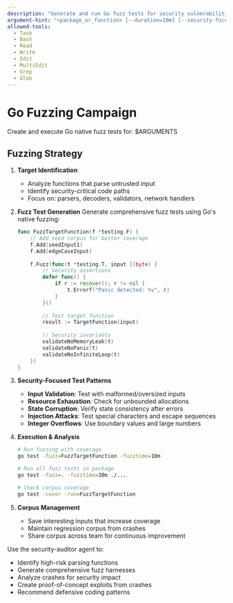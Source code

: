 ```yaml
---
description: "Generate and run Go fuzz tests for security vulnerabilities"
argument-hint: "<package_or_function> [--duration=10m] [--security-focus]"
allowed-tools:
  - Task
  - Bash
  - Read
  - Write
  - Edit
  - MultiEdit
  - Grep
  - Glob
---
```


# Go Fuzzing Campaign

Create and execute Go native fuzz tests for: $ARGUMENTS

## Fuzzing Strategy

1. **Target Identification**
   - Analyze functions that parse untrusted input
   - Identify security-critical code paths
   - Focus on: parsers, decoders, validators, network handlers

2. **Fuzz Test Generation**
   Generate comprehensive fuzz tests using Go's native fuzzing:
   ```go
   func FuzzTargetFunction(f *testing.F) {
       // Add seed corpus for better coverage
       f.Add(seedInput1)
       f.Add(edgeCaseInput)
       
       f.Fuzz(func(t *testing.T, input []byte) {
           // Security assertions
           defer func() {
               if r := recover(); r != nil {
                   t.Errorf("Panic detected: %v", r)
               }
           }()
           
           // Test target function
           result := TargetFunction(input)
           
           // Security invariants
           validateNoMemoryLeak(t)
           validateNoPanic(t)
           validateNoInfiniteLoop(t)
       })
   }
   ```

3. **Security-Focused Test Patterns**
   - **Input Validation**: Test with malformed/oversized inputs
   - **Resource Exhaustion**: Check for unbounded allocations
   - **State Corruption**: Verify state consistency after errors
   - **Injection Attacks**: Test special characters and escape sequences
   - **Integer Overflows**: Use boundary values and large numbers

4. **Execution & Analysis**
   ```bash
   # Run fuzzing with coverage
   go test -fuzz=FuzzTargetFunction -fuzztime=10m
   
   # Run all fuzz tests in package
   go test -fuzz=. -fuzztime=30m ./...
   
   # Check corpus coverage
   go test -cover -run=FuzzTargetFunction
   ```

5. **Corpus Management**
   - Save interesting inputs that increase coverage
   - Maintain regression corpus from crashes
   - Share corpus across team for continuous improvement

Use the security-auditor agent to:
- Identify high-risk parsing functions
- Generate comprehensive fuzz harnesses
- Analyze crashes for security impact
- Create proof-of-concept exploits from crashes
- Recommend defensive coding patterns